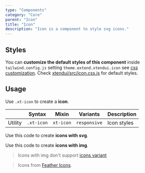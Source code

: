 ```yaml
---
type: "Components"
category: "Core"
parent: "Icon"
title: "Icon"
description: "Icon is a component to style svg icons."
---
```


## Styles

You can **customize the default styles of this component** inside `tailwind.config.js` setting `theme.extend.xtendui.icon` see [css customization](/components/global/preset#customization). Check [xtendui/src/icon.css.js](https://github.com/xtendui/xtendui/blob/beta/src/icon.css.js) for default styles.

## Usage

Use `.xt-icon` to create a **icon**.

<div class="xt-overflow-sub overflow-y-hidden overflow-x-scroll my-5 xt-my-auto w-full">

|                      | Syntax                          | Mixin            | Variants               | Description                   |
| ----------------------- | ----------------------------------------- | -----------------------------| ----------------------------- | ----------------------------- |
| Utility                  | `.xt-icon`                     | `xt-icon`                | `responsive`                | Icon styles            |

</div>

Use this code to create **icons with svg**.

<demo>
  <demoinline src="demos/components/icon/usage">
  </demoinline>
</demo>

Use this code to create **icons with img**.

<demo>
  <demoinline src="demos/components/icon/usage-img">
  </demoinline>
</demo>

> Icons with img don't support [icons variant](/components/icon/content#variant)

> Icons from [Feather Icons](https://feathericons.com).

